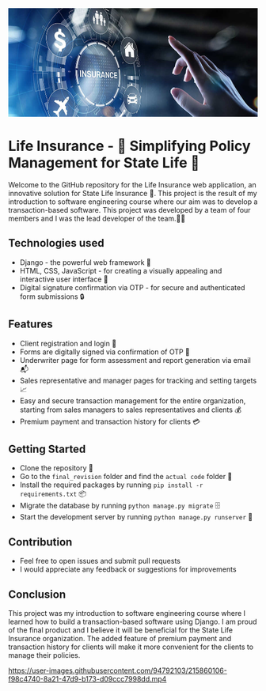 <img src="https://github.com/samadpls/Life-Insurance/blob/main/FINAL%20VERSION/Images/insurance-producer_16.jpg" height=220px width=100%/>


# Life Insurance - 💼 Simplifying Policy Management for State Life 🏢

Welcome to the GitHub repository for the Life Insurance web application, an innovative solution for State Life Insurance 💼. This project is the result of my introduction to software engineering course where our aim was to develop a transaction-based software. This project was developed by a team of four members and I was the lead developer of the team.🧑‍💻

## Technologies used
- Django - the powerful web framework 🚀
- HTML, CSS, JavaScript - for creating a visually appealing and interactive user interface 🎨
- Digital signature confirmation via OTP - for secure and authenticated form submissions 🔒

## Features
- Client registration and login 🔑
- Forms are digitally signed via confirmation of OTP 📝
- Underwriter page for form assessment and report generation via email 📬
- Sales representative and manager pages for tracking and setting targets 📈
- Easy and secure transaction management for the entire organization, starting from sales managers to sales representatives and clients 💰
- Premium payment and transaction history for clients 💳

## Getting Started
- Clone the repository 🤝
- Go to the `final_revision` folder and find the `actual code` folder 📂
- Install the required packages by running `pip install -r requirements.txt` 📦
- Migrate the database by running `python manage.py migrate` 🗄
- Start the development server by running `python manage.py runserver` 🚀

## Contribution
- Feel free to open issues and submit pull requests
- I would appreciate any feedback or suggestions for improvements

## Conclusion
This project was my introduction to software engineering course where I learned how to build a transaction-based software using Django. I am proud of the final product and I believe it will be beneficial for the State Life Insurance organization. The added feature of premium payment and transaction history for clients will make it more convenient for the clients to manage their policies.

https://user-images.githubusercontent.com/94792103/215860106-f98c4740-8a21-47d9-b173-d09ccc7998dd.mp4

